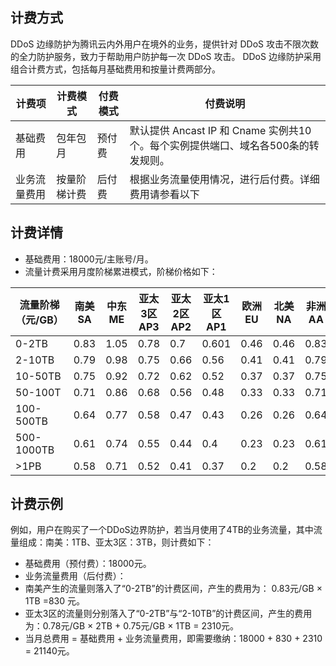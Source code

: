 ## 计费方式
DDoS 边缘防护为腾讯云内外用户在境外的业务，提供针对 DDoS 攻击不限次数的全力防护服务，致力于帮助用户防护每一次 DDoS 攻击。 DDoS 边缘防护采用组合计费方式，包括每月基础费用和按量计费两部分。

| 计费项       | 计费模式     | 付费模式 | 付费说明                                                     |
| ------------ | ------------ | -------- | ------------------------------------------------------------ |
| 基础费用     | 包年包月     | 预付费   | 默认提供 Ancast IP 和 Cname 实例共10个。每个实例提供端口、域名各500条的转发规则。 |
| 业务流量费用 | 按量阶梯计费 | 后付费   | 根据业务流量使用情况，进行后付费。详细费用请参看以下         |


## 计费详情
- 基础费用：18000元/主账号/月。
- 流量计费采用月度阶梯累进模式，阶梯价格如下：

| 流量阶梯（元/GB） | 南美 SA | 中东 ME | 亚太3区 AP3 | 亚太2区 AP2 | 亚太1区 AP1 | 欧洲 EU | 北美 NA | 非洲 AA |
| ----------------- | ------- | ------- | ----------- | ----------- | ----------- | ------- | ------- | ------- |
| 0-2TB             | 0.83    | 1.05    | 0.78        | 0.7         | 0.601       | 0.46    | 0.46    | 0.83    |
| 2-10TB            | 0.79    | 0.98    | 0.75        | 0.66        | 0.56        | 0.41    | 0.41    | 0.79    |
| 10-50TB           | 0.75    | 0.92    | 0.72        | 0.62        | 0.52        | 0.37    | 0.37    | 0.75    |
| 50-100T           | 0.71    | 0.86    | 0.68        | 0.56        | 0.48        | 0.33    | 0.33    | 0.71    |
| 100-500TB         | 0.64    | 0.77    | 0.58        | 0.47        | 0.43        | 0.26    | 0.26    | 0.64    |
| 500-1000TB        | 0.61    | 0.74    | 0.55        | 0.44        | 0.4         | 0.23    | 0.23    | 0.61    |
| >1PB             | 0.58    | 0.71    | 0.52        | 0.41        | 0.37        | 0.2     | 0.2     | 0.58    |

## 计费示例
例如，用户在购买了一个DDoS边界防护，若当月使用了4TB的业务流量，其中流量组成：南美：1TB、亚太3区：3TB，则计费如下：
- 基础费用（预付费）：18000元。
- 业务流量费用（后付费）：
 - 南美产生的流量则落入了“0-2TB”的计费区间，产生的费用为： 0.83元/GB × 1TB =830 元。
 - 亚太3区的流量则分别落入了“0-2TB”与“2-10TB”的计费区间，产生的费用为：0.78元/GB × 2TB + 0.75元/GB × 1TB = 2310元。
- 当月总费用 = 基础费用 + 业务流量费用，即需要缴纳：18000 + 830 + 2310 = 21140元。
